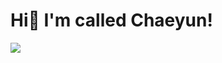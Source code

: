 # Hi👋 I'm called Chaeyun!
<a href="https://blog.naver.com/codbs0627" target="_blank"><img src="https://img.shields.io/badge/#000000?style=plastic&logo=naver&logoColor=#03C75A"/></a>

<!--
**ChaeDoll/ChaeDoll** is a ✨ _special_ ✨ repository because its `README.md` (this file) appears on your GitHub profile.

Here are some ideas to get you started:

- 🔭 I’m currently working on ...
- 🌱 I’m currently learning ...
- 👯 I’m looking to collaborate on ...
- 🤔 I’m looking for help with ...
- 💬 Ask me about ...
- 📫 How to reach me: ...
- 😄 Pronouns: ...
- ⚡ Fun fact: ...
-->

## 
